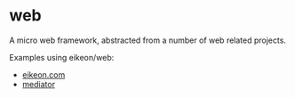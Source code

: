 web
===

A micro web framework, abstracted from a number of web related projects.

Examples using eikeon/web:

  * [eikeon.com](http://github.com/eikeon/eikeon.com)
  * [mediator](http://github.com/edsu/mediator)

